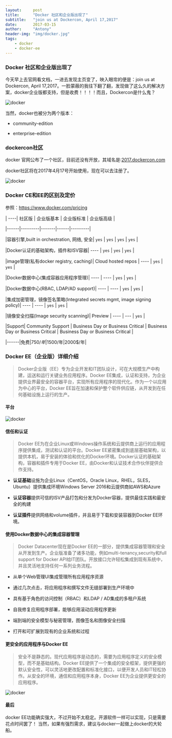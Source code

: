 ```yaml
---
layout:     post
title:      "Docker 社区和企业版出现了"
subtitle:   "join us at Dockercon, April 17,2017"
date:       2017-03-15
author:     "Antony"
header-img: "img/docker.jpg"
tags:
    - docker
    - docker-ee
---
```

### Docker 社区和企业版出现了

今天早上去官网看文档，一进去发现主页变了，映入眼帘的便是：join us at Dockercon, April 17,2017。一脸蒙蔽的我往下翻了翻，发现做了这么久的解决方案，docker企业版都支持，但是收费！！！！而且，Dockercon是什么鬼？

![docker](http://obbogqhb1.bkt.clouddn.com/docker1.png)

当然，docker也被分为两个版本：

- community-edition

- enterprise-edition

### dockercon社区

docker 官网公布了一个社区，目前还没有开放，其域名是:[2017.dockercon.com](http://2017.dockercon.com/)

docker社区将在2017年4月17号开始使用，现在可以去注册了。

![docker](http://obbogqhb1.bkt.clouddn.com/docker2.png)

### Docker CE和EE的区别及定价

参照：https://www.docker.com/pricing

| ----|  社区版 | 企业版基本 | 企业版标准 | 企业版高级 |		

|------|---------|-------|------|---------|

|容器引擎,built in orchestration, 网络, 安全| `yes`   | `yes`  | `yes` | `yes` |

|Docker认证的基础架构，插件和ISV容器| ---- | `yes`  | `yes` | `yes` |

|image管理(私有docker registry, caching)| Cloud hosted repos | ----  | `yes` | `yes` |

|Docker数据中心(集成容器应用程序管理)| ---- | ---- | `yes` | `yes` |

|Docker数据中心(RBAC, LDAP/AD support)| ---- | ---- | `yes` | `yes` |


|集成加密管理，镜像签名策略(Integrated secrets mgmt, image signing policy)| ---- | ---- | `yes` | `yes` |

|镜像安全扫描(Image security scanning)| Preview | ---- | --- | `yes` |

|Support| Community Support | Business Day or Business Critical | Business Day or Business Critical | Business Day or Business Critical |

|------|免费|750$/年|1500$/年|2000$/年|

### Docker EE（企业版）详细介绍

> Docker企业版（EE）专为企业开发和IT团队设计，可在大规模生产中构建，运送和运行关键业务应用程序。Docker EE集成，认证和支持，为企业提供业界最安全的容器平台，实现所有应用程序的现代化。作为一个以应用为中心的平台，Docker EE旨在加速和保护整个软件供应链，从开发到在任何基础设施上运行的生产。

#### 平台

![docker](http://obbogqhb1.bkt.clouddn.com/docker3.png)

#### 信任和认证

> Docker EE为在企业Linux或Windows操作系统和云提供商上运行的应用程序提供集成，测试和认证的平台。Docker EE紧密集成到底层基础架构，以提供本机，易于安装的体验和优化的Docker环境。Docker认证的基础架构，容器和插件专用于Docker EE，由Docker和认证技术合作伙伴提供合作支持。





- **认证基础**设施为企业Linux（CentOS，Oracle Linux，RHEL，SLES，Ubuntu）提供集成环境Windows Server 2016和云提供商如AWS和Azure

- **认证容器**提供可信的ISV产品打包和分发为Docker容器，提供最佳实践和最安全的构建

- **认证插件**提供网络和volume插件，并且易于下载和安装容器到Docker EE环境。

#### 使用Docker数据中心的集成容器管理

>Docker Datacenter现在是Docker EE的一部分，提供集成容器管理和安全从开发到生产。企业版准备了诸多功能，例如multi-tenancy,security和full support for Docker API给IT团队。开放接口允许轻松集成到现有系统中，并且灵活地支持任何一系列业务流程。




- 从单个Web管理UI集成管理所有应用程序资源

- 通过几次点击，将应用程序和撰写文件无缝部署到生产环境中

- 具有基于角色的访问控制（RBAC）和LDAP / AD集成的多租户系统

- 自我修复应用程序部署，能够应用滚动应用程序更新

- 端到端的安全模型与秘密管理，图像签名和图像安全扫描

- 打开和可扩展到现有的企业系统和过程


#### 更安全的应用程序与Docker EE

>安全不是静态的。现代应用程序是动态的，需要为应用程序定义的安全模型，而不是基础结构。Docker EE提供了一个集成的安全框架，提供更强的默认安全性，可以灵活地更改配置和标准化接口，以便开发人员和IT轻松协作。从安全的环境，通信和应用程序本身，Docker EE为企业提供更安全的应用程序。



![docker](http://obbogqhb1.bkt.clouddn.com/docker4.png)

#### 最后

docker EE功能确实强大，不过开始不太稳定。开源软件一样可以实现，只是需要花点时间罢了！ 当然，如果有强烈需求，建议与docker一起做上docker的大轮船。
